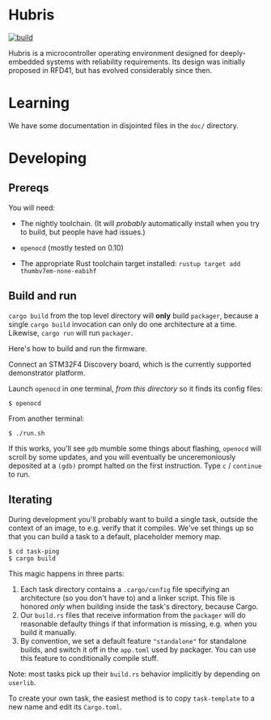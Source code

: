# Hubris

[![build](https://github.com/oxidecomputer/hubris/workflows/build/badge.svg)](https://github.com/oxidecomputer/hubris/actions?query=workflow%3Abuild)

Hubris is a microcontroller operating environment designed for deeply-embedded
systems with reliability requirements. Its design was initially proposed in
RFD41, but has evolved considerably since then.

# Learning

We have some documentation in disjointed files in the `doc/` directory.

# Developing

## Prereqs

You will need:

- The nightly toolchain. (It will *probably* automatically install when you try
  to build, but people have had issues.)

- `openocd` (mostly tested on 0.10)

- The appropriate Rust toolchain target installed: `rustup target add
  thumbv7em-none-eabihf`

## Build and run

`cargo build` from the top level directory will **only** build `packager`,
because a single `cargo build` invocation can only do one architecture at a
time. Likewise, `cargo run` will run `packager`.

Here's how to build and run the firmware.

Connect an STM32F4 Discovery board, which is the currently supported
demonstrator platform.

Launch `openocd` in one terminal, *from this directory* so it finds its config
files:

```shell
$ openocd
```

From another terminal:

```shell
$ ./run.sh
```

If this works, you'll see `gdb` mumble some things about flashing, `openocd`
will scroll by some updates, and you will eventually be unceremoniously
deposited at a `(gdb)` prompt halted on the first instruction. Type `c` /
`continue` to run.

## Iterating

During development you'll probably want to build a single task, outside the
context of an image, to e.g. verify that it compiles. We've set things up so
that you can build a task to a default, placeholder memory map.

```shell
$ cd task-ping
$ cargo build
```

This magic happens in three parts:

1. Each task directory contains a `.cargo/config` file specifying an
   architecture (so you don't have to) and a linker script. This file is honored
   *only* when building inside the task's directory, because Cargo.
2. Our `build.rs` files that receive information from the `packager` will do
   reasonable defaulty things if that information is missing, e.g. when you
   build it manually.
3. By convention, we set a default feature `"standalone"` for standalone builds,
   and switch it off in the `app.toml` used by packager. You can use this
   feature to conditionally compile stuff.

Note: most tasks pick up their `build.rs` behavior implicitly by depending on
`userlib`.

To create your own task, the easiest method is to copy `task-template` to a new
name and edit its `Cargo.toml`.
